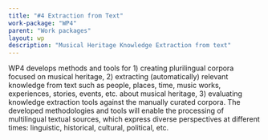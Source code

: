 ```yaml
---
title: "#4 Extraction from Text"
work-package: "WP4"
parent: "Work packages"
layout: wp
description: "Musical Heritage Knowledge Extraction from text"
--- 
```

WP4 develops methods and tools for 1) creating plurilingual corpora focused on musical heritage, 2) extracting (automatically) relevant knowledge from text such as people, places, time, music works, experiences, stories, events, etc. about musical heritage, 3) evaluating knowledge extraction tools against the manually curated corpora. The developed methodologies and tools will enable the processing of multilingual textual sources, which express diverse perspectives at different times: linguistic, historical, cultural, political, etc. 
